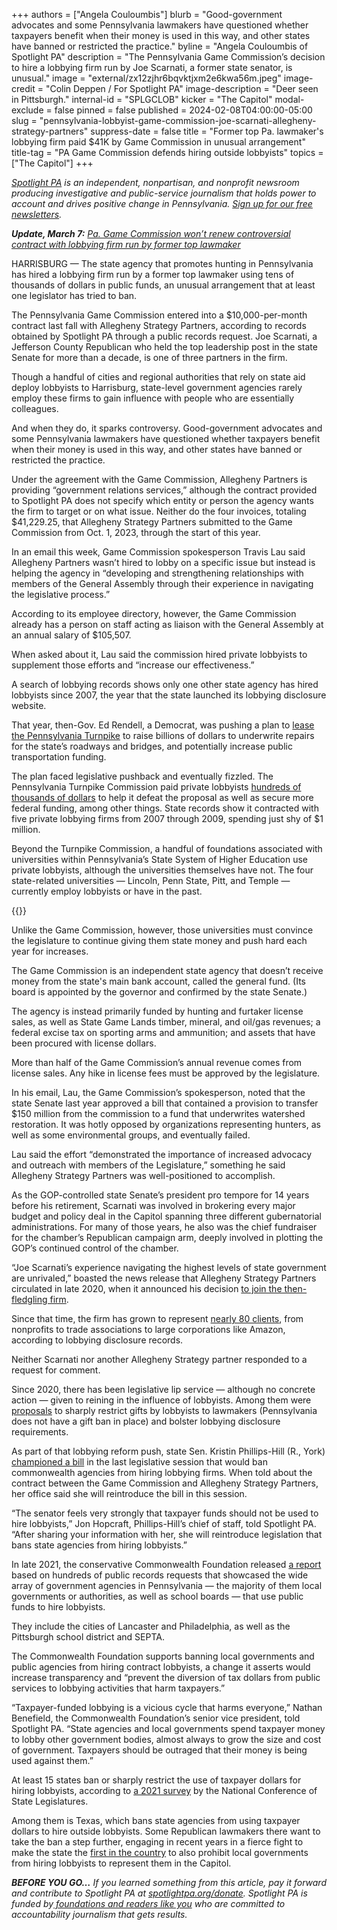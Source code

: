 +++
authors = ["Angela Couloumbis"]
blurb = "Good-government advocates and some Pennsylvania lawmakers have questioned whether taxpayers benefit when their money is used in this way, and other states have banned or restricted the practice."
byline = "Angela Couloumbis of Spotlight PA"
description = "The Pennsylvania Game Commission’s decision to hire a lobbying firm run by Joe Scarnati, a former state senator, is unusual."
image = "external/zx12zjhr6bqvktjxm2e6kwa56m.jpeg"
image-credit = "Colin Deppen / For Spotlight PA"
image-description = "Deer seen in Pittsburgh."
internal-id = "SPLGCLOB"
kicker = "The Capitol"
modal-exclude = false
pinned = false
published = 2024-02-08T04:00:00-05:00
slug = "pennsylvania-lobbyist-game-commission-joe-scarnati-allegheny-strategy-partners"
suppress-date = false
title = "Former top Pa. lawmaker's lobbying firm paid $41K by Game Commission in unusual arrangement"
title-tag = "PA Game Commission defends hiring outside lobbyists"
topics = ["The Capitol"]
+++

<a href="https://www.spotlightpa.org/"><em>Spotlight PA</em></a><em> is an independent, nonpartisan, and nonprofit newsroom producing investigative and public-service journalism that holds power to account and drives positive change in Pennsylvania. </em><a href="https://www.spotlightpa.org/newsletters"><em>Sign up for our free newsletters</em></a><em>.</em>

<strong><em>Update, March 7:</em></strong><em> </em><a href="https://www.spotlightpa.org/news/2024/03/pennsylvania-game-commission-lobbyists-contract-joe-scarnati-budget-hearings/"><em>Pa. Game Commission won’t renew controversial contract with lobbying firm run by former top lawmaker</em></a><em></em>

HARRISBURG — The state agency that promotes hunting in Pennsylvania has hired a lobbying firm run by a former top lawmaker using tens of thousands of dollars in public funds, an unusual arrangement that at least one legislator has tried to ban.

The Pennsylvania Game Commission entered into a $10,000-per-month contract last fall with Allegheny Strategy Partners, according to records obtained by Spotlight PA through a public records request. Joe Scarnati, a Jefferson County Republican who held the top leadership post in the state Senate for more than a decade, is one of three partners in the firm.

Though a handful of cities and regional authorities that rely on state aid deploy lobbyists to Harrisburg, state-level government agencies rarely employ these firms to gain influence with people who are essentially colleagues.

<script src="https://www.spotlightpa.org/embed.js" async></script><div data-spl-embed-version="1" data-spl-src="https://www.spotlightpa.org/embeds/newsletter/"></div>

And when they do, it sparks controversy. Good-government advocates and some Pennsylvania lawmakers have questioned whether taxpayers benefit when their money is used in this way, and other states have banned or restricted the practice.

Under the agreement with the Game Commission, Allegheny Partners is providing “government relations services,” although the contract provided to Spotlight PA does not specify which entity or person the agency wants the firm to target or on what issue. Neither do the four invoices, totaling $41,229.25, that Allegheny Strategy Partners submitted to the Game Commission from Oct. 1, 2023, through the start of this year.

In an email this week, Game Commission spokesperson Travis Lau said Allegheny Partners wasn’t hired to lobby on a specific issue but instead is helping the agency in “developing and strengthening relationships with members of the General Assembly through their experience in navigating the legislative process.”

According to its employee directory, however, the Game Commission already has a person on staff acting as liaison with the General Assembly at an annual salary of $105,507.

When asked about it, Lau said the commission hired private lobbyists to supplement those efforts and “increase our effectiveness.”

A search of lobbying records shows only one other state agency has hired lobbyists since 2007, the year that the state launched its lobbying disclosure website.

That year, then-Gov. Ed Rendell, a Democrat, was pushing a plan to <a href="https://www.inquirer.com/philly/news/homepage/20070522_Turnpike_lease_plan_sent_to_Pa__legislature.html#loaded">lease the Pennsylvania Turnpike</a> to raise billions of dollars to underwrite repairs for the state’s roadways and bridges, and potentially increase public transportation funding.

The plan faced legislative pushback and eventually fizzled. The Pennsylvania Turnpike Commission paid private lobbyists <a href="https://www.pennlive.com/pennsyltucky/2008/01/thanks_for_riding_the_pennsylv.html">hundreds of thousands of dollars</a> to help it defeat the proposal as well as secure more federal funding, among other things. State records show it contracted with five private lobbying firms from 2007 through 2009, spending just shy of $1 million.

Beyond the Turnpike Commission, a handful of foundations associated with universities within Pennsylvania’s State System of Higher Education use private lobbyists, although the universities themselves have not. The four state-related universities — Lincoln, Penn State, Pitt, and Temple — currently employ lobbyists or have in the past.

{{<picture src="2024/02/01jw-7nx4-yn7t-2dfn.jpeg" description="The House floor in the Pa. Capitol." caption="Pennsylvania Senate President Pro Tempore Joe Scarnati (second from right) talks to former Gov. Tom Wolf in the Capitol." credit="Commonwealth Media Services">}}

Unlike the Game Commission, however, those universities must convince the legislature to continue giving them state money and push hard each year for increases.

The Game Commission is an independent state agency that doesn’t receive money from the state&#39;s main bank account, called the general fund. (Its board is appointed by the governor and confirmed by the state Senate.)

The agency is instead primarily funded by hunting and furtaker license sales, as well as State Game Lands timber, mineral, and oil/gas revenues; a federal excise tax on sporting arms and ammunition; and assets that have been procured with license dollars.

More than half of the Game Commission’s annual revenue comes from license sales. Any hike in license fees must be approved by the legislature.

In his email, Lau, the Game Commission’s spokesperson, noted that the state Senate last year approved a bill that contained a provision to transfer $150 million from the commission to a fund that underwrites watershed restoration. It was hotly opposed by organizations representing hunters, as well as some environmental groups, and eventually failed.

Lau said the effort “demonstrated the importance of increased advocacy and outreach with members of the Legislature,” something he said Allegheny Strategy Partners was well-positioned to accomplish.

As the GOP-controlled state Senate’s president pro tempore for 14 years before his retirement, Scarnati was involved in brokering every major budget and policy deal in the Capitol spanning three different gubernatorial administrations. For many of those years, he also was the chief fundraiser for the chamber’s Republican campaign arm, deeply involved in plotting the GOP’s continued control of the chamber.

“Joe Scarnati’s experience navigating the highest levels of state government are unrivaled,” boasted the news release that Allegheny Strategy Partners circulated in late 2020, when it announced his decision <a href="https://www.pennlive.com/news/2020/12/former-pa-sen-joe-scarnati-makes-developing-new-businesses-his-new-business.html">to join the then-fledgling firm</a>.

Since that time, the firm has grown to represent <a href="https://www.palobbyingservices.pa.gov/ViewRegistration.aspx?QsRegID=66509&amp;QsAppRegID=&amp;Qsaction=VIEWREG&amp;QsArchiveID=&amp;QsRegType=Lobbying%20Firm">nearly 80 clients</a>, from nonprofits to trade associations to large corporations like Amazon, according to lobbying disclosure records.

Neither Scarnati nor another Allegheny Strategy partner responded to a request for comment.

Since 2020, there has been legislative lip service — although no concrete action — given to reining in the influence of lobbyists. Among them were <a href="https://apnews.com/article/business-pennsylvania-state-governments-tom-wolf-2861fb873fb637939aac30d71ec5c4a2">proposals</a> to sharply restrict gifts by lobbyists to lawmakers (Pennsylvania does not have a gift ban in place) and bolster lobbying disclosure requirements.

As part of that lobbying reform push, state Sen. Kristin Phillips-Hill (R., York) <a href="https://web.archive.org/20211013153134/https://senatorkristin.com/2021/10/13/phillips-hill-unveils-additional-reform-measures-to-limit-influence-of-lobbyists-campaign-consultants/">championed a bill</a> in the last legislative session that would ban commonwealth agencies from hiring lobbying firms. When told about the contract between the Game Commission and Allegheny Strategy Partners, her office said she will reintroduce the bill in this session.

“The senator feels very strongly that taxpayer funds should not be used to hire lobbyists,” Jon Hopcraft, Phillips-Hill’s chief of staff, told Spotlight PA. “After sharing your information with her, she will reintroduce legislation that bans state agencies from hiring lobbyists.”

In late 2021, the conservative Commonwealth Foundation released <a href="https://www.commonwealthfoundation.org/research/how-pa-governments-use-tax-dollars-to-pay-contract-lobbyists/">a report</a> based on hundreds of public records requests that showcased the wide array of government agencies in Pennsylvania — the majority of them local governments or authorities, as well as school boards — that use public funds to hire lobbyists.

They include the cities of Lancaster and Philadelphia, as well as the Pittsburgh school district and SEPTA.

<script src="https://www.spotlightpa.org/embed.js" async></script><div data-spl-embed-version="1" data-spl-src="https://www.spotlightpa.org/embeds/donate/"></div>

The Commonwealth Foundation supports banning local governments and public agencies from hiring contract lobbyists, a change it asserts would increase transparency and “prevent the diversion of tax dollars from public services to lobbying activities that harm taxpayers.”

“Taxpayer-funded lobbying is a vicious cycle that harms everyone,” Nathan Benefield, the Commonwealth Foundation’s senior vice president, told Spotlight PA. “State agencies and local governments spend taxpayer money to lobby other government bodies, almost always to grow the size and cost of government. Taxpayers should be outraged that their money is being used against them.”<strong></strong>

At least 15 states ban or sharply restrict the use of taxpayer dollars for hiring lobbyists, according to <a href="https://www.ncsl.org/ethics/limiting-public-funds-for-lobbying#Body">a 2021 survey</a> by the National Conference of State Legislatures.

Among them is Texas, which bans state agencies from using taxpayer dollars to hire outside lobbyists. Some Republican lawmakers there want to take the ban a step further, engaging in recent years in a fierce fight to make the state the <a href="https://www.forbes.com/sites/patrickgleason/2023/01/31/texas-could-soon-be-the-first-state-to-end-taxpayer-funded-lobbying/?sh=1e9ee7ba3323">first in the country</a> to also prohibit local governments from hiring lobbyists to represent them in the Capitol.

<strong><em>BEFORE YOU GO…</em></strong><em> If you learned something from this article, pay it forward and contribute to Spotlight PA at </em><a href="https://www.spotlightpa.org/donate"><em>spotlightpa.org/donate</em></a><em>. Spotlight PA is funded by</em><a href="https://www.spotlightpa.org/support"><em> foundations and readers like you</em></a><em> who are committed to accountability journalism that gets results.</em>

